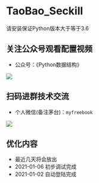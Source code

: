 # TaoBao_Seckill
请安装保证Python版本大于等于3.6

## 关注公众号观看配置视频
- 公众号：《Python数据结构》

![](https://oscimg.oschina.net/oscnet/up-495d917e980408b9f7bb468967502c0352f.JPEG)

## 扫码进群技术交流
- 个人微信(备注茅台)：`myfreebook`

![](https://oscimg.oschina.net/oscnet/up-539a791c98df445d9bebb75c24be17b0b0c.png)

## 优化内容

- 最近几天将会放出
- 2021-01-06 初步调试完成
- 2021-01-02 自动登陆完成



